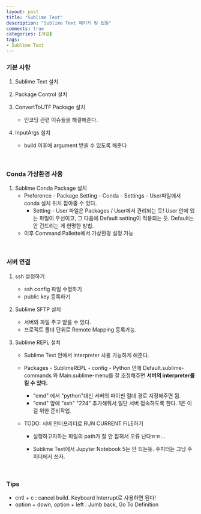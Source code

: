 ```yaml
---
layout: post
title: "Sublime Text"
description: "Sublime Text 패키지 및 팁들"
comments: true
categories: [개발]
tags:
- Sublime Text
---
```




### 기본 사항

1. Sublime Text 설치
2. Package Control 설치
3. ConvertToUTF Package 설치
   - 인코딩 관련 이슈들을 해결해준다.
4. InputArgs 설치

   - build 이후에 argument 받을 수 있도록 해준다

<br>

### Conda 가상환경 사용

1. Sublime Conda Package 설치
   - Preference - Package Setting - Conda - Settings - User파일에서 conda 설치 위치 잡아줄 수 있다.
     - Setting - User 파일은 Packages / User에서 관리되는 듯! User 안에 있는 파일이 우선이고, 그 다음에 Default setting이 적용되는 듯. Default는 안 건드리는 게 현명한 방법.
   - 이후 Command Pallette에서 가상환경 설정 가능

<br>

### 서버 연결

1. ssh 설정하기

   - ssh config 파일 수정하기
   - public key 등록하기

2. Sublime SFTP  설치

   - 서버와 파일 주고 받을 수 있다.
   - 프로젝트 폴더 단위로 Remote Mapping 등록가능.

3. Sublime REPL 설치

   - Sublime Text 안에서 interpreter 사용 가능하게 해준다.

   - Packages - SublimeREPL - config - Python 안에 Default.sublime-commands 와 Main.sublime-menu를 잘 조정해주면 **서버의 interpreter를 킬 수 있다.** 

     - "cmd" 에서 "python"대신 서버의 파이썬 절대 경로 지정해주면 됨.
     - "cmd" 앞에 "ssh" "224" 추가해줘서 일단 서버 접속하도록 한다. 1은 이걸 위한 준비작업.

   - TODO: 서버 인터프리터로 RUN CURRENT FILE하기 

     - 실행하고자하는 파일의 path가 잘 안 잡혀서 오류 난다ㅠㅠ...

     - Sublime Text에서 Jupyter Notebook 5는 안 되는듯. 주피터는 그냥 주피터에서 쓰자.


<br>


###  Tips

- cntl + c : cancel build. Keyboard Interrupt로 사용하면 된다!
- option + down, option + left : Jumb back, Go To Definition